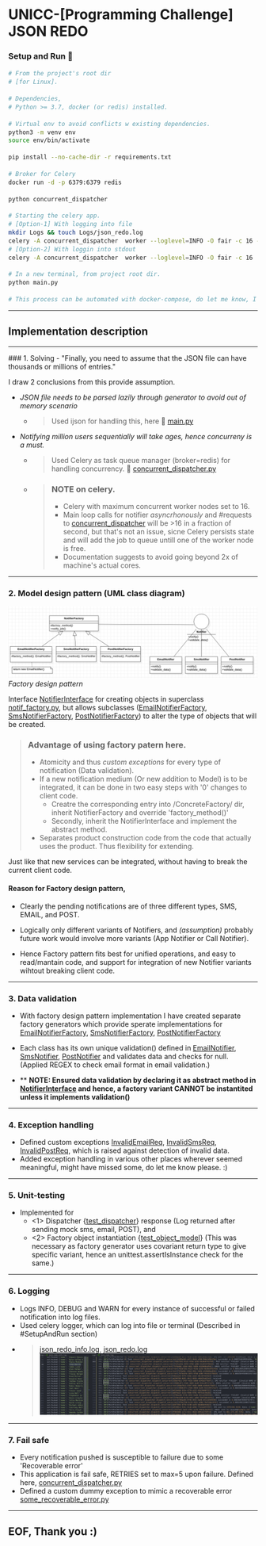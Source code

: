# UNICC-[Programming Challenge] JSON REDO 

<!-- Setup and Run -->
### Setup and Run :rocket:

```bash
# From the project's root dir 
# [for Linux].

# Dependencies,
# Python >= 3.7, docker (or redis) installed.

# Virtual env to avoid conflicts w existing dependencies.
python3 -m venv env
source env/bin/activate

pip install --no-cache-dir -r requirements.txt 

# Broker for Celery
docker run -d -p 6379:6379 redis

python concurrent_dispatcher

# Starting the celery app.
# [Option-1] With logging into file
mkdir Logs && touch Logs/json_redo.log
celery -A concurrent_dispatcher  worker --loglevel=INFO -O fair -c 16 -f Logs/json_redo.log
# [Option-2] With loggin into stdout
celery -A concurrent_dispatcher  worker --loglevel=INFO -O fair -c 16 

# In a new terminal, from project root dir.
python main.py

# This process can be automated with docker-compose, do let me know, I'll be happy to write one :).
```
    
<hr>    

## Implementation description

<hr>
### 1. Solving - "Finally, you need to assume that the JSON file can have thousands or millions of entries."    

I draw 2 conclusions from this provide assumption.  
- *JSON file needs to be parsed lazily through generator to avoid out of memory scenario*
  - > Used ijson for handling this, here 📎 [main.py](./main.py)
  
- *Notifying million users sequentially will take ages, hence concurreny is a must.*
  - > Used Celery as task queue manager (broker=redis) for handling concurrency.  📎 [concurrent_dispatcher.py](./concurrent_dispatcher.py)

  - > ### NOTE on celery.
    > - Celery with maximum concurrent worker nodes set to 16.
    > - Main loop calls for notifier *asyncrhonously* and #requests to [concurrent_dispatcher](./concurrent_dispatcher.py) will be >16 in a fraction of second, but that's not an issue, sicne Celery persists state and will add the job to queue untill one of the worker node is free.
    > - Documentation suggests to avoid going beyond 2x of machine's actual cores.
<hr>

<!-- UML Class diagam -->
### 2. Model design pattern (UML class diagram)
![UML class diagram.](Assets/class.png)
*_Factory design pattern_* 

Interface [NotifierInterface](./Models/Interface/notif_interface.py) for creating objects in superclass [notif_factory.py](./Models/Factory/notif_factory.py), but allows subclasses ([EmailNotifierFactory](./Models/ConcreteFactory/email_notif_factory.py), [SmsNotifierFactory](./Models/ConcreteFactory/sms_notif_factory.py), [PostNotifierFactory](./Models/ConcreteFactory/post_notif_factory.py)) to alter the type of objects that will be created.  


> ### Advantage of using factory patern here.
> - Atomicity and thus *custom exceptions* for every type of notification (Data validation).
> - If a new notification medium (Or new addition to Model) is to be integrated, it can be done in two easy steps with '0' changes to client code.
 >   - Creatre  the corresponding entry into /ConcreteFactory/ dir, inherit NotifierFactory and override 'factory_method()'
 >   - Secondly, inherit the NotifierInterface and implement the abstract method.
> - Separates product construction code from the code that actually uses the product. Thus flexibility for extending.

 Just like that new services can be integrated, without having to break the current client code.

#### Reason for Factory design pattern, 
- Clearly the pending notifications are of three different types, SMS, EMAIL, and POST. 

- Logically only different variants of Notifiers, and *(assumption)* probably future work would involve more variants (App Notifier or Call Notifier).  

- Hence Factory pattern fits best for unified operations, and easy to read/mantain code, and support for integration of new Notifier variants wihtout breaking client code. 
  
<hr>

    
### 3. Data validation
- With factory design pattern implementation I have created separate factory generators which provide sperate implementations for [EmailNotifierFactory](./Models/ConcreteFactory/email_notif_factory.py), [SmsNotifierFactory](./Models/ConcreteFactory/sms_notif_factory.py), [PostNotifierFactory](./Models/ConcreteFactory/post_notif_factory.py)  
  
- Each class has its own unique validation() defined in [EmailNotifier](./Models/Product/email_notif.py), [SmsNotifier](./Models/Product/sms_notif.py), [PostNotifier](./Models/Product/post_notif.py) and validates data and checks for null. (Applied REGEX to check email format in email validation.)
- ** __NOTE: Ensured data validation by declaring it as abstract method in [NotifierInterface](./Models/Interface/notif_interface.py) and hence, a factory variant CANNOT be instantited unless it implements validation()__
  
<hr>

### 4. Exception handling
- Defined custom exceptions [InvalidEmailReq](./Exceptions/invalid_email_req.py), [InvalidSmsReq](./Exceptions/invalid_sms_req.py), [InvalidPostReq](./Exceptions/invalid_post_req.py), which is raised against detection of invalid data. 
- Added exception handling in various other places wherever seemed meaningful, might have missed some, do let me know please. :)
  
<hr>

### 5. Unit-testing
* Implemented for 
  - <1>  Dispatcher {[test_dispatcher](./test_dispatcher.py)} response (Log returned after sending mock sms, email, POST), and 
  - <2> Factory object instantiation {[test_object_model](./test_object_model.py)} (This was necessary as factory generator uses covariant return type to give specific variant, hence an unittest.assertIsInstance check for the same.)
<hr>

### 6. Logging
* Logs INFO, DEBUG and WARN for every instance of successful or failed notification into log files.
* Used celery logger, which can log into file or terminal (Described in #SetupAndRun section)
* >  [json_redo_info.log](./Logs/json_redo_info.log), [json_redo.log](./Logs/json_redo.log)
  > ![SampleLog](Assets/sample_log.png)

<hr>

### 7. Fail safe
* Every notification pushed is susceptible to failure due to some 'Recoverable error'
* This application is fail safe, RETRIES set to max=5 upon failure. Defined here, [concurrent_dispatcher.py](./concurrent_dispatcher.py)
* Defined a custom dummy exception to mimic a recoverable error [some_recoverable_error.py](./Exceptions/some_recoverable_error.py)

<hr>

## EOF, Thank you :)